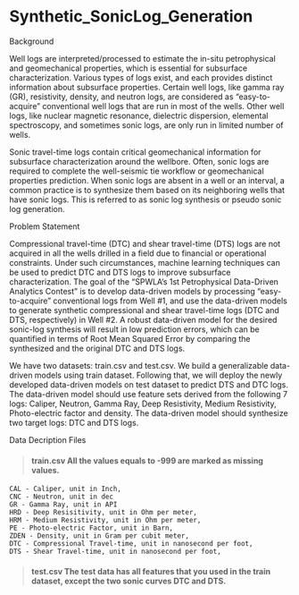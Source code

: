 # Synthetic_SonicLog_Generation
Background

Well logs are interpreted/processed to estimate the in-situ petrophysical and geomechanical properties, which is essential for subsurface characterization. Various types of logs exist, and each provides distinct information about subsurface properties. Certain well logs, like gamma ray (GR), resistivity, density, and neutron logs, are considered as “easy-to-acquire” conventional well logs that are run in most of the wells. Other well logs, like nuclear magnetic resonance, dielectric dispersion, elemental spectroscopy, and sometimes sonic logs, are only run in limited number of wells.

Sonic travel-time logs contain critical geomechanical information for subsurface characterization around the wellbore. Often, sonic logs are required to complete the well-seismic tie workflow or geomechanical properties prediction. When sonic logs are absent in a well or an interval, a common practice is to synthesize them based on its neighboring wells that have sonic logs. This is referred to as sonic log synthesis or pseudo sonic log generation.

Problem Statement

Compressional travel-time (DTC) and shear travel-time (DTS) logs are not acquired in all the wells drilled in a field due to financial or operational constraints. Under such circumstances, machine learning techniques can be used to predict DTC and DTS logs to improve subsurface characterization. The goal of the “SPWLA’s 1st Petrophysical Data-Driven Analytics Contest” is to develop data-driven models by processing “easy-to-acquire” conventional logs from Well #1, and use the data-driven models to generate synthetic compressional and shear travel-time logs (DTC and DTS, respectively) in Well #2. A robust data-driven model for the desired sonic-log synthesis will result in low prediction errors, which can be quantified in terms of Root Mean Squared Error by comparing the synthesized and the original DTC and DTS logs.

We have two datasets: train.csv and test.csv. We build a generalizable data-driven models using train dataset. Following that, we will deploy the newly developed data-driven models on test dataset to predict DTS and DTC logs. The data-driven model should use feature sets derived from the following 7 logs: Caliper, Neutron, Gamma Ray, Deep Resistivity, Medium Resistivity, Photo-electric factor and density. The data-driven model should synthesize two target logs: DTC and DTS logs.

Data Decription
Files

> #### train.csv All the values equals to -999 are marked as missing values.

    CAL - Caliper, unit in Inch,
    CNC - Neutron, unit in dec
    GR - Gamma Ray, unit in API
    HRD - Deep Resisitivity, unit in Ohm per meter,
    HRM - Medium Resistivity, unit in Ohm per meter,
    PE - Photo-electric Factor, unit in Barn,
    ZDEN - Density, unit in Gram per cubit meter,
    DTC - Compressional Travel-time, unit in nanosecond per foot,
    DTS - Shear Travel-time, unit in nanosecond per foot,

> #### test.csv The test data has all features that you used in the train dataset, except the two sonic curves DTC and DTS.
